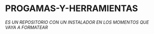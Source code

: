 # PROGAMAS-Y-HERRAMIENTAS
###### ES UN REPOSITORIO CON UN INSTALADOR EN LOS MOMENTOS QUE VAYA A FORMATEAR
